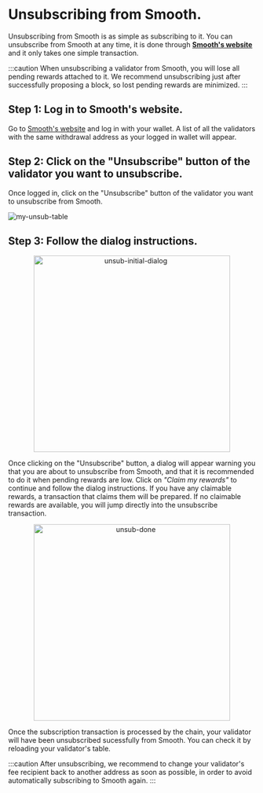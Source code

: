 # Unsubscribing from Smooth.

Unsubscribing from Smooth is as simple as subscribing to it. You can unsubscribe from Smooth at any time, it is done through **[Smooth's website](https://smooth.dappnode.io/)** and it only takes one simple transaction.

:::caution
When unsubscribing a validator from Smooth, you will lose all pending rewards attached to it. We recommend unsubscribing just after successfully proposing a block, so lost pending rewards are minimized.
:::

## Step 1: Log in to Smooth's website.

Go to [Smooth's website](https://smooth.dappnode.io/) and log in with your wallet. A list of all the validators with the same withdrawal address as your logged in wallet will appear.

## Step 2: Click on the "Unsubscribe" button of the validator you want to unsubscribe.

Once logged in, click on the "Unsubscribe" button of the validator you want to unsubscribe from Smooth.

![my-unsub-table](/img/smooth-unsub-table.png)

## Step 3: Follow the dialog instructions.

<p align="center">
  <img src="/img/smooth-unsub-initial-dialog.png" alt="unsub-initial-dialog" width="400"/>
</p>

Once clicking on the "Unsubscribe" button, a dialog will appear warning you that you are about to unsubscribe from Smooth, and that it is recommended to do it when pending rewards are low. Click on <em>"Claim my rewards"</em> to continue and follow the dialog instructions. If you have any claimable rewards, a transaction that claims them will be prepared. If no claimable rewards are available, you will jump directly into the unsubscribe transaction.


<p align="center">
  <img src="/img/smooth-unsubscribe-done.png" alt="unsub-done" width="400"/>
</p>

Once the subscription transaction is processed by the chain, your validator will have been unsubscribed sucessfully from Smooth. You can check it by reloading your validator's table.

:::caution
After unsubscribing, we recommend to change your validator's fee recipient back to another address as soon as possible, in order to avoid automatically subscribing to Smooth again.
:::